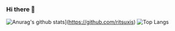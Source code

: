 ### Hi there 👋

<!--
**ritsuxis/ritsuxis** is a ✨ _special_ ✨ repository because its `README.md` (this file) appears on your GitHub profile.

Here are some ideas to get you started:

- 🔭 I’m currently working on ...
- 🌱 I’m currently learning ...
- 👯 I’m looking to collaborate on ...
- 🤔 I’m looking for help with ...
- 💬 Ask me about ...
- 📫 How to reach me: ...
- 😄 Pronouns: ...
- ⚡ Fun fact: ...
-->
![Anurag's github stats](https://github-readme-stats.vercel.app/api?username=ritsuxis&show_icons=true&theme=tokyonight&count_private=true)](https://github.com/ritsuxis)
![Top Langs](https://github-readme-stats.vercel.app/api/top-langs/?username=ritsuxis&layout=compact&theme=tokyonight&count_private=true)

